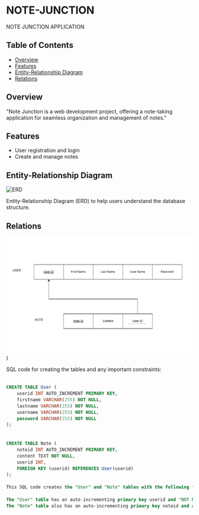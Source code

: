 # NOTE-JUNCTION
   NOTE JUNCTION APPLICATION

## Table of Contents

- [Overview](#overview)
- [Features](#features)
- [Entity-Relationship Diagram](#entity-relationship-diagram-erd)
- [Relations](#Relations)


## Overview

"Note Junction is a web development project, offering a note-taking application for seamless organization and management of notes."

## Features

- User registration and login
- Create and manage notes

## Entity-Relationship Diagram

![ERD](https://github.com/aqsat/WebDev/blob/main/ER%20Diagram.PNG)

Entity-Relationship Diagram (ERD) to help users understand the database structure.

## Relations

![RD](https://github.com/aqsat/Note-Junction/blob/main/Relation%20Diagram.PNG))


SQL code for creating the tables and any important constraints:

```sql

CREATE TABLE User (
    userid INT AUTO_INCREMENT PRIMARY KEY,
    firstname VARCHAR(255) NOT NULL,
    lastname VARCHAR(255) NOT NULL,
    username VARCHAR(255) NOT NULL,
    password VARCHAR(255) NOT NULL
);


CREATE TABLE Note (
    noteid INT AUTO_INCREMENT PRIMARY KEY,
    content TEXT NOT NULL,
    userid INT,
    FOREIGN KEY (userid) REFERENCES User(userid)
);

This SQL code creates the "User" and "Note" tables with the following features:

The "User" table has an auto-incrementing primary key userid and "NOT NULL" constraints for the first name, last name, username, and password.
The "Note" table also has an auto-incrementing primary key noteid and a "NOT NULL" constraint for the content. It establishes a relationship with the "User" table via the userid foreign key.



